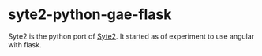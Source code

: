 # syte2-python-gae-flask

Syte2 is the python port of [Syte2](http://github.com/rigoneri/syte2).
It started as of experiment to use angular with flask.
